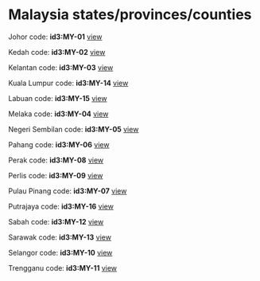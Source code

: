 # Malaysia states/provinces/counties
Johor     code: **id3:MY-01**     [view](../export/geojson/medium/id3/my/01.geojson)     


Kedah     code: **id3:MY-02**     [view](../export/geojson/medium/id3/my/02.geojson)     


Kelantan     code: **id3:MY-03**     [view](../export/geojson/medium/id3/my/03.geojson)     


Kuala Lumpur     code: **id3:MY-14**     [view](../export/geojson/medium/id3/my/14.geojson)     


Labuan     code: **id3:MY-15**     [view](../export/geojson/medium/id3/my/15.geojson)     


Melaka     code: **id3:MY-04**     [view](../export/geojson/medium/id3/my/04.geojson)     


Negeri Sembilan     code: **id3:MY-05**     [view](../export/geojson/medium/id3/my/05.geojson)     


Pahang     code: **id3:MY-06**     [view](../export/geojson/medium/id3/my/06.geojson)     


Perak     code: **id3:MY-08**     [view](../export/geojson/medium/id3/my/08.geojson)     


Perlis     code: **id3:MY-09**     [view](../export/geojson/medium/id3/my/09.geojson)     


Pulau Pinang     code: **id3:MY-07**     [view](../export/geojson/medium/id3/my/07.geojson)     


Putrajaya     code: **id3:MY-16**     [view](../export/geojson/medium/id3/my/16.geojson)     


Sabah     code: **id3:MY-12**     [view](../export/geojson/medium/id3/my/12.geojson)     


Sarawak     code: **id3:MY-13**     [view](../export/geojson/medium/id3/my/13.geojson)     


Selangor     code: **id3:MY-10**     [view](../export/geojson/medium/id3/my/10.geojson)     


Trengganu     code: **id3:MY-11**     [view](../export/geojson/medium/id3/my/11.geojson)     

